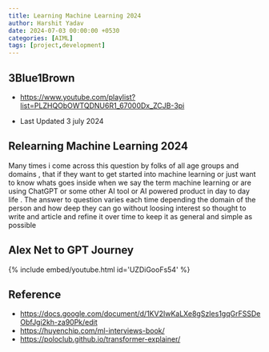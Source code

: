 ```yaml
---
title: Learning Machine Learning 2024
author: Harshit Yadav
date: 2024-07-03 00:00:00 +0530
categories: [AIML]
tags: [project,development]
---
```


## 3Blue1Brown

- https://www.youtube.com/playlist?list=PLZHQObOWTQDNU6R1_67000Dx_ZCJB-3pi



- Last Updated 3 july 2024
  

## Relearning Machine Learning 2024

Many times i come across this question by folks of all age groups and domains , that if they want to get started into machine learning or just want to know whats goes inside when we say the term machine learning or are using ChatGPT or some other AI tool or AI powered product in day to day life . The answer to question varies each time depending the domain of the person and how deep they can go without loosing interest so thought to write and article and refine it over time to keep it as general and simple as possible









## Alex Net to GPT Journey 

{% include embed/youtube.html id='UZDiGooFs54' %}


## Reference
- https://docs.google.com/document/d/1KV2IwKaLXe8gSzIes1gqGrFSSDeObfJgi2kh-za90Pk/edit
- https://huyenchip.com/ml-interviews-book/
- https://poloclub.github.io/transformer-explainer/

 
